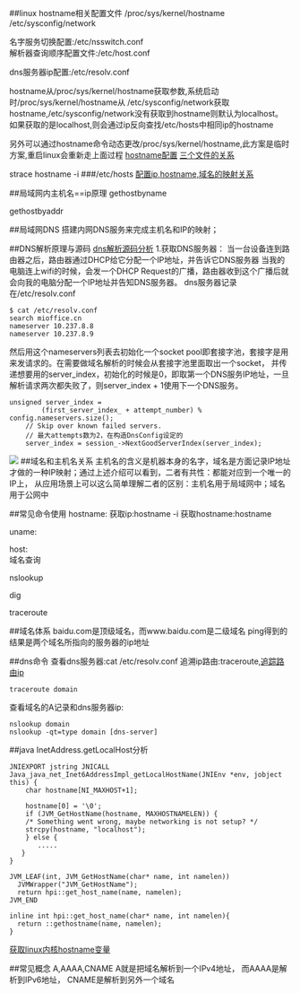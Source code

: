 ##linux hostname相关配置文件
/proc/sys/kernel/hostname  
/etc/sysconfig/network  

   
 
名字服务切换配置:/etc/nsswitch.conf  
解析器查询顺序配置文件:/etc/host.conf  [](https://www.cnblogs.com/losbyday/p/5860666.html)

dns服务器ip配置:/etc/resolv.conf  

hostname从/proc/sys/kernel/hostname获取参数,系统启动时/proc/sys/kernel/hostname从
/etc/sysconfig/network获取hostname,/etc/sysconfig/network没有获取到hostname则默认为localhost。
如果获取的是localhost,则会通过ip反向查找/etc/hosts中相同ip的hostname 

另外可以通过hostname命令动态更改/proc/sys/kernel/hostname,此方案是临时方案,重启linux会重新走上面过程
[hostname配置](https://www.cnblogs.com/kerrycode/p/3595724.html)
[三个文件的关系](https://jaminzhang.github.io/linux/deep-understanding-of-linux-hostname/)

strace hostname -i
###/etc/hosts
[配置ip,hostname,域名的映射关系](https://blog.csdn.net/aeolus_pu/article/details/9037377)

##局域网内主机名==ip原理
gethostbyname

gethostbyaddr

##局域网DNS
搭建内网DNS服务来完成主机名和IP的映射；

##DNS解析原理与源码
[dns解析源码分析](https://zhuanlan.zhihu.com/p/32531969)
1.获取DNS服务器：
当一台设备连到路由器之后，路由器通过DHCP给它分配一个IP地址，并告诉它DNS服务器
当我的电脑连上wifi的时候，会发一个DHCP Request的广播，路由器收到这个广播后就会向我的电脑分配一个IP地址并告知DNS服务器。
dns服务器记录在/etc/resolv.conf
```
$ cat /etc/resolv.conf                  
search mioffice.cn
nameserver 10.237.8.8
nameserver 10.237.8.9

```
然后用这个nameservers列表去初始化一个socket pool即套接字池，套接字是用来发请求的。在需要做域名解析的时候会从套接字池里面取出一个socket，
并传递想要用的server_index，初始化的时候是0，即取第一个DNS服务IP地址，一旦解析请求两次都失败了，则server_index + 1使用下一个DNS服务。

```
unsigned server_index =
        (first_server_index_ + attempt_number) % config.nameservers.size();
    // Skip over known failed servers.
    // 最大attempts数为2，在构造DnsConfig设定的
    server_index = session_->NextGoodServerIndex(server_index);

```
![](/Users/chris/workspace/xsource/linux/src/main/java/host/images/host\&dns解析.jpg)
##域名和主机名关系
[](https://zhuanlan.zhihu.com/p/43231547)
主机名的含义是机器本身的名字，域名是方面记录IP地址才做的一种IP映射；通过上述介绍可以看到，二者有共性：都能对应到一个唯一的IP上，
从应用场景上可以这么简单理解二者的区别：主机名用于局域网中；域名用于公网中

##常见命令使用
hostname:
获取ip:hostname -i
获取hostname:hostname

uname:  
  

host:  
域名查询
   
nslookup

dig

traceroute

##域名体系
baidu.com是顶级域名，而www.baidu.com是二级域名
ping得到的结果是两个域名所指向的服务器的ip地址


##dns命令
查看dns服务器:cat /etc/resolv.conf
追溯ip路由:traceroute,[追踪路由ip](https://www.cnblogs.com/machangwei-8/p/10353279.html)
```
traceroute domain

```
查看域名的A记录和dns服务器ip:
```
nslookup domain
nslookup -qt=type domain [dns-server]
```
##java InetAddress.getLocalHost分析
```
JNIEXPORT jstring JNICALL
Java_java_net_Inet6AddressImpl_getLocalHostName(JNIEnv *env, jobject this) {
    char hostname[NI_MAXHOST+1];
 
    hostname[0] = '\0';
    if (JVM_GetHostName(hostname, MAXHOSTNAMELEN)) {
	/* Something went wrong, maybe networking is not setup? */
	strcpy(hostname, "localhost");
    } else {
       .....
   }
}
```
```
JVM_LEAF(int, JVM_GetHostName(char* name, int namelen))
  JVMWrapper("JVM_GetHostName");
  return hpi::get_host_name(name, namelen);
JVM_END

```
```
inline int hpi::get_host_name(char* name, int namelen){
  return ::gethostname(name, namelen);
}

```
[获取linux内核hostname变量](https://blog.csdn.net/raintungli/article/details/8191701)

##常见概念 A,AAAA,CNAME
A就是把域名解析到一个IPv4地址，
而AAAA是解析到IPv6地址，
CNAME是解析到另外一个域名
